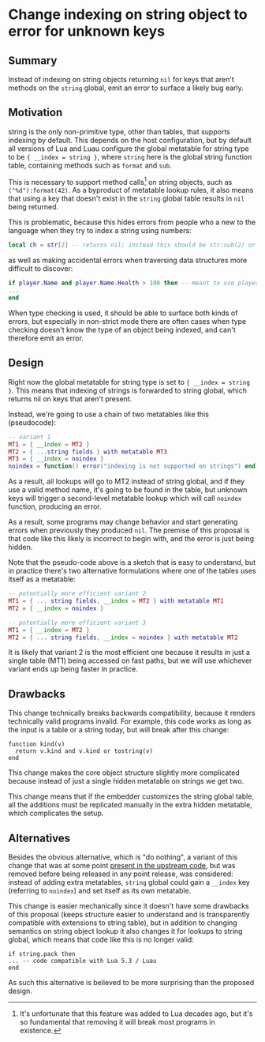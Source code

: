# Change indexing on string object to error for unknown keys

## Summary

Instead of indexing on string objects returning `nil` for keys that aren't methods on the `string` global, emit an error to surface a likely bug early.

## Motivation

string is the only non-primitive type, other than tables, that supports indexing by default. This depends on the host configuration, but by default all versions of Lua and Luau
configure the global metatable for string type to be `{ __index = string }`, where `string` here is the global string function table, containing methods such as `format` and `sub`.

This is necessary to support method calls[^1] on string objects, such as `("%d"):format(42)`. As a byproduct of metatable lookup rules, it also means that using a key that doesn't
exist in the `string` global table results in `nil` being returned.

This is problematic, because this hides errors from people who a new to the language when they try to index a string using numbers:

```lua
local ch = str[2] -- returns nil; instead this should be str:sub(2) or str:byte(2)
```

as well as making accidental errors when traversing data structures more difficult to discover:

```lua
if player.Name and player.Name.Health > 100 then -- meant to use player.Health, now this condition is always false
...
end
```

When type checking is used, it should be able to surface both kinds of errors, but especially in non-strict mode there are often cases when type checking doesn't know the
type of an object being indexed, and can't therefore emit an error.

## Design

Right now the global metatable for string type is set to `{ __index = string }`. This means that indexing of strings is forwarded to string global, which returns nil on keys that
aren't present.

Instead, we're going to use a chain of two metatables like this (pseudocode):

```lua
-- variant 1
MT1 = { __index = MT2 }
MT2 = { ...string fields } with metatable MT3
MT3 = { __index = noindex }
noindex = function() error("indexing is not supported on strings") end
```

As a result, all lookups will go to MT2 instead of string global, and if they use a valid method name, it's going to be found in the table, but unknown keys will trigger a
second-level metatable lookup which will call `noindex` function, producing an error.

As a result, some programs may change behavior and start generating errors when previously they produced `nil`. The premise of this proposal is that code like this likely
is incorrect to begin with, and the error is just being hidden.

Note that the pseudo-code above is a sketch that is easy to understand, but in practice there's two alternative formulations where one of the tables uses itself as a metatable:

```lua
-- potentially more efficient variant 2
MT1 = { ... string fields, __index = MT2 } with metatable MT1
MT2 = { __index = noindex }

-- potentially more efficient variant 3
MT1 = { __index = MT2 }
MT2 = { ... string fields, __index = noindex } with metatable MT2
```

It is likely that variant 2 is the most efficient one because it results in just a single table (MT1) being accessed on fast paths, but we will use whichever variant
ends up being faster in practice.

## Drawbacks

This change technically breaks backwards compatibility, because it renders technically valid programs invalid. For example, this code works as long as the input is a table
or a string today, but will break after this change:

```
function kind(v)
  return v.kind and v.kind or tostring(v)
end
```

This change makes the core object structure slightly more complicated because instead of just a single hidden metatable on strings we get two.

This change means that if the embedder customizes the string global table, all the additions must be replicated manually in the extra hidden metatable, which complicates the setup.

## Alternatives

Besides the obvious alternative, which is "do nothing", a variant of this change that was at some point [present in the upstream code](https://github.com/lua/lua/commit/8980c630bf40e05dad71ded377e3d0f0a17b076c), but was removed before being released in any
point release, was considered: instead of adding extra metatables, `string` global could gain a `__index` key (referring to `noindex`) and set itself as its own metatable.

This change is easier mechanically since it doesn't have some drawbacks of this proposal (keeps structure easier to understand and is transparently compatible with extensions to string table),
but in addition to changing semantics on string object lookup it also changes it for lookups to string global, which means that code like this is no longer valid:

```
if string.pack then
... -- code compatible with Lua 5.3 / Luau
end
```

As such this alternative is believed to be more surprising than the proposed design.

[^1]: It's unfortunate that this feature was added to Lua decades ago, but it's so fundamental that removing it will break most programs in existence.
